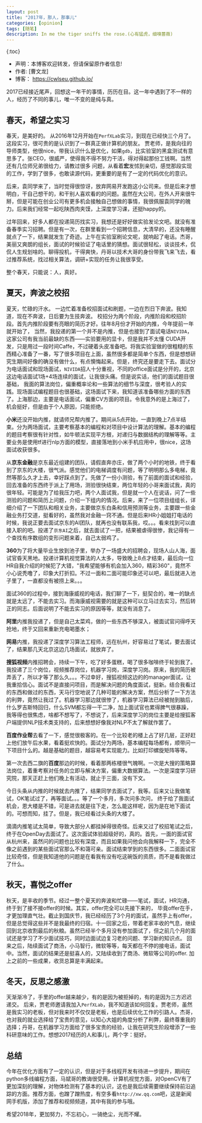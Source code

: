 ```yaml
---
layout: post
title: "2017年，那人，那事儿"
categories: [opinion]
tags: [随笔]
description: In me the tiger sniffs the rose.(心有猛虎，细嗅蔷薇)
---
```

{:toc}
- 声明：本博客欢迎转发，但请保留原作者信息!
- 作者: [曹文龙]
- 博客： <https://cwlseu.github.io/> 


2017已经接近尾声，回想这一年干的事情，历历在目。这一年中遇到了不一样的人，经历了不同的事儿，唯一不变的是纯与真。

## 春天，希望之实习

春天，是美好的。
从2016年12月开始在`PerfXLab`实习，到现在已经快三个月了。这段实习，很可贵的是认识到了一群真正做计算机的朋友。
贾老师，是我向往的导师类型，他很nice，带我认识什么是优化，如果`gdb`，比实验室的黑盒测试有意思多了。张CEO，很威严，使得我不得不努力干活，得对得起那份工钱啊。当然还有几位师兄弟很给力，请教过很多
问题，从看着**宏**发怵到亲切，感觉那段实现的工作，学到了很多，也敢读源代码，更重要的是有了一定的代码优化的意识。

后来，袁同学来了，当时觉得很惊讶，放弃网易开发跑这小公司来。但是后来才想明白，干自己想干的，和干别人喜欢看的的问题。虽然在大公司，在外人开来很牛掰，但是可能在创业公司有更多机会接触自己想做的事情，我很佩服袁同学的魄力。后来我们经常一起吃陕西肉夹馍，上深度学习课，还挺happy的。

过年回来，好多人都在投递简历找实习，我想还是好好做实验发论文吧。就没有准备春季实习招聘。但是有一次，在群里看到一个招聘信息，大清早的，还没有睡醒就点了一下，结果就发生了奇迹。上午在实验室刷论文呢，就响起了电话。杰哥，美丽又爽朗的组长，面试的时候验证了电话里的猜想。面试很轻松，谈谈技术，侃侃人生规划啥的。聊得投机，干得爽快，丹哥以技术大哥的身份带我飞来飞去，看过推荐系统，找过相关算法，调研+实现的任务让我很享受。

整个春天，只能说：人，真好。

## 夏天，奔波之校招

夏天，忙碌的汗水。
一边忙着准备校招面试和刷题，一边在烈日下奔波。我知道，现在不奔波，日后要为生技奔波。
校招分为两个阶段，内推阶段和校招阶段。首先内推阶段要有亮眼的简历才好。往年8月份才开始的内推，今年提前一年就开始了，
当然，我投递的第一个并不是内推，但是也接到了面试电话`NIVIDA`，这家公司有我当前最缺的东西——实验要用的显卡，但是我并不太懂
CUDA开发，只是用过一段时间Caffe，不过硬着头皮准备吧。将我实验室做的很粗糙的东西精心准备了一番，写了很多项目在上面，虽然很多都是简单个东西，但是想想研究生期间好像的确没有做什么，有点懊悔起来。但是，终究还是要走下去。面试分为电话面试和现场面试，`NIVIDA`招人十分重视，不同的office面试是分开的，北京这边电话面试1场+4场连续的面试，让我很头痛。但是说实话，他们的面试题目很基础，
我面的算法岗位，偏重概率论和一些算法的细节与深度，很考验人的实践。现场面试编程题目也很基础，这场面试下来，我知道该准备哪些方面的东西了。上海那边，主要是电话面试，偏重CV方面的项目。令我意外的是上海过了，机会挺好，但是由于个人原因，只能拒绝。

**小米**还没开始内推，就请师兄帮内推了。期间从5点开始，一直到晚上7点半结束。分为两场面试，主要考察基本的编程和对项目中设计算法的理解。基本的编程的题目考察很有针对性，如牛顿法实现平方根，对递归与数据结构的理解等等。主要业务是使用tf进行nlp方面的模型，直接落地到小米手机应用中，很nice，这场面试收获很多。

从**京东金融**是京东最近组建的团队，请假直奔亦庄，做了两个小时的地铁，终于看到了京东的大楼，很气派。感觉他们的电梯调度有问题，等了明明那么多电梯，竟然等那么久才上去，幸好踩点到了。先做了一份小测验，有了前面的面试和经验，回去准备的东西终于派上了用场，测验很快结束，两位年轻的小哥来面试我，真的很年轻。可能是为了给我压力吧，两个人面试我，但是就一个人在说话，问了一些测验的问题和简历上问题，介绍一下组内的情况。后来，来了一位项目组组长，详细介绍了一下团队和相关业务，主要做京东白条和信用预测等业务，主要跟一些金融业务打交道，挺看好的，虽然我对金融一窍不通。但是后来HR小姐姐打电话的时候，我说正要去面试京东的AI团队，就再也没有联系我，哎。。。看来找到可以直接入职的吧。投递了`京东AI`之后，就去面试了一把，结果被虐得很惨，我记得有一个查找有序数组的变形问题来着，自己太弱鸡了。

**360**为了将大量毕业生放到池子里，举办了一场盛大的招聘会，现场人山人海，面试官昏天黑地。投递计算机视觉算法的人太多，导致晚上8点才结束，最后向一位HR自我介绍的时候犯了大错，"我希望能够有机会加入360，精彩360"，竟然不小心说秃噜了，印象大打折扣。不过一面和二面可能印象还可以吧，最后就进入池子里了，一直都没有被捞上来。。。

面试360的过程中，接到海康威视的电话，我们聊了一下，挺契合的，唯一的缺点就是太远了，不能去实习。而海康威视需要的就是这种可以立马过去实习，然后转正的同志。后面说明了不能去实习的原因等等，就没有消息了。

**阿里**内推我投递了，但是自己太菜鸡，做的一些东西不够深入，被面试官问得呼天抢地，终于又回来重新充电喝墨水；

**网易**内推，我投递了深度学习算法工程师，远在杭州，好容易过了笔试，要去面试了，结果那几天北京这边几场面试，就放弃了。

**搜狐视频**内推招聘会，持续一下午，吃了好多蛋糕，喝了很多咖啡终于轮到我了。我投递了三个岗位，视频推荐岗位，机器学习岗，深度学习岗。原来，我的简历被弄丢了，所以才等了那么久。。。不过幸好，搜狐视频这边的的manager面试，让我重拾信心。面试不是直接问项目，而是解决问题的角度面试，挺新。结合我看过的东西和做过的东西，天马行空地说了几种可能的解决方案，然后分析了一下方法的利弊，竟然让我过了。机器学习那边就很惨了，机器学习算法已经被抛到脑后，什么罗吉斯特回归，什么SVM都忘得一干二净，加上面试官也累得脾气很暴躁，我等得也很焦虑，啥都不想写了，不想说了，后来深度学习的岗位主要是给搜狐客户端提供NLP技术类支持的，后来想想好像我对NLP不太了解就作罢了。

**百度作业帮**去看了一下，感觉很极客的。在一个比较老的楼上占了好几层，正好赶上他们放午后水果，看着挺欢快的。面试分为两场，基本编程每场都有，顺带问一下项目什么的。越是基础的题目，越容易考实现能力。比如打印螺旋矩阵等等。

第一次去西二旗的**百度**那边的时候，看着那两栋楼很气魄啊。一次是大搜的策略算法岗位，着重考察对任务的立即与解决方案，偏重大数据算法。一次是深度学习研究院，那天正赶上他们晚上有活动，就止于三面，没有下文。

今日头条从内推的时候就去内推了，结果同学去面试了，我等。后来又让我做笔试，OK笔试过了，再等面试。。。等了一个多月，多次问多次问，
终于给了我面试机会，恩大楼是不错，可是进去就是往下走，怎么能这样呢，因为是在地下面试的。可想而知，挂了。但是，我已经看过头条的大楼了。

滴滴内推笔试太简单，导致大部分人都挂掉得很奇怪。后来又过了校招笔试之后，终于在OpenDay去面试了。这次面试体验超级好的，真的。首先，一面的面试官从杭州来，虽然问的问题也比较有深度，而且如果我问他会向我解释一下，完全不像之前遇到的某些面试官那么不和蔼可亲。面试结束学到的东西很多。二面面试官比较奇怪，但是我知道他的问题是在看我有没有吃这碗饭的资质，而不是看我做过了什么。

## 秋天，喜悦之offer

秋天，是丰收的季节。经过一整个夏天的奔波和忙碌——笔试，面试，HR沟通，终于到了接不接offer的时候。其实，offer完全可以先接下来的，
毕竟offer在手，才更加理直气壮。截止到国庆节，我已经经历了3个月的面试，虽然手上有offer，但是总觉得这些并不是我最终的归宿。十一回家之后，带着老家丰收的气息，继续回到北京收割最后的秋粮。虽然已经半个多月没有参加面试了，但之前几个月的面试还是学习了不少面试技巧，同时边面试边复习老的问题、学习新的知识点。
回来之后，陆续面试了商汤，小马智行，微软等等，每天都在不停的接电话，面试中。当然，面试的结果还是挺喜人的，又陆续收到了商汤、微软等公司的offer. 加上之前的一些成果，收货总算是丰满起来。

## 冬天，反思之感激

天渐渐冷了，手里的offer越来越少，有的是因为被拒掉的，有的是因为三方迟迟递交。
后来，贾老师邀请我加入`PerfXLab`，我不知道该如何回复。贾老师，虽然是我实习的老板，但对我来时不仅仅是老板，也是后续优化工作的引路人。杰哥，也对我的就业选择给了宝贵的意见，以知心大姐的角度分析了利弊，最终尊重我的选择；丹哥，在机器学习方面给了很多宝贵的经验，让我在研究生阶段增添了一些科研意味的工作。想想2017经历的人和事儿，两个字：挺好。

## 总结

今年在优化方面有了一定的认识，但是对于多线程开发有待进一步提升，期间在python多线编程方面，马斌哥的教诲很受用。计算机视觉方面，对OpenCV有了更加深刻的理解，对物体检测有了基本的认识，这也是我后续需要继续保持前沿追踪的方面。推荐方面，也蹭了蹭热度，有空多看`http://xw.qq.com`吧，这是新闻网手机版，添加了推荐和视频频道，其中有我的参与哦。

希望2018年，更加努力，不忘初心，一骑绝尘，光而不耀。
